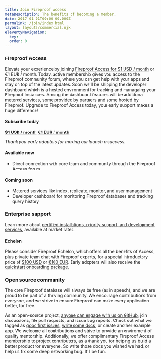 ```yaml
---
title: Join Fireproof Access
metaDescription: The benefits of becoming a member.
date: 2017-01-01T00:00:00.000Z
permalink: /join/index.html
layout: layouts/commercial.njk
eleventyNavigation:
  key: 
  order: 0
---
```

### Fireproof Access

Elevate your experience by joining [Fireproof Access for $1 USD / month](https://access.fireproof.storage/checkout/access) or [€1 EUR / month](https://access.fireproof.storage/checkout/access-eu). Today, active membership gives you access to the Fireproof community forum, where you can get help with your apps and stay on top of the latest updates. Soon we'll be shipping the developer dashboard which is a hosted environment for tracking and managaing your Fireproof instances. Among the dashboard features will be additiona metered services, some provided by partners and some hosted by Fireproof. Upgrade to Fireproof Access today, your early support makes a huge difference!

#### Subscribe today

[**$1 USD / month**](https://access.fireproof.storage/checkout/access#subscribe) [**€1 EUR / month**](https://access.fireproof.storage/checkout/access-eu#subscribe)

*Thank you early adopters for making our launch a success!*

#### Available now

* Direct connection with core team and community through the Fireproof Access forum

#### Coming soon

* Metered services like index, replicate, monitor, and user management
* Developer dashboard for monitoring Fireproof databases and tracking query history

### Enterprise support

Learn more about [certified installations, priority support, and development services](/service-and-support/), available at market rates.

#### Echelon

Please consider Fireproof Echelon, which offers all the benefits of Access, plus private team chat with Fireproof experts, for a special introductory price of [$100 USD](https://access.fireproof.storage/checkout/echelon) or [€100 EUR](https://access.fireproof.storage/checkout/echelon-eu). Early adopters will also receive the [quickstart onboarding package.](/service-and-support/)


### Open source community

The core Fireproof database will always be free (as in speech), and we are proud to be part of a thriving community. We encourage contributions from everyone, and we strive to ensure Fireproof can make every application better, for free.

As an open-source project, [anyone can engage with us on GitHub](https://github.com/fireproof-storage/fireproof/projects?query=is%3Aopen), join discussions, file pull requests, and issue bug reports. Check out what we tagged as [good first issues](https://github.com/fireproof-storage/fireproof/issues?q=is%3Aissue+is%3Aopen+label%3A%22good+first+issue%22), [write some docs](), or create another example app. We welcome all contributions and strive to provide an enviroment of quality mentorship. Additionally, we offer complimentary Fireproof Access membership to project contributors, as a thank you for helping us build a better product for everyone. So write those docs you wished we had, or help us fix some deep networking bug. It'll be fun.